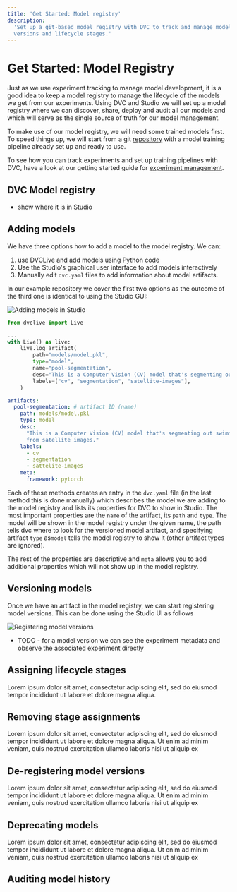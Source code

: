 ```yaml
---
title: 'Get Started: Model registry'
description:
  'Set up a git-based model registry with DVC to track and manage models, their
  versions and lifecycle stages.'
---
```


# Get Started: Model Registry

Just as we use experiment tracking to manage model development, it is a good
idea to keep a model registry to manage the lifecycle of the models we get from
our experiments. Using DVC and Studio we will set up a model registry where we
can discover, share, deploy and audit all our models and which will serve as the
single source of truth for our model management.

To make use of our model registry, we will need some trained models first. To
speed things up, we will start from a git
[repository](https://github.com/iterative/example-get-started-model-management)
with a model training pipeline already set up and ready to use.

To see how you can track experiments and set up training pipelines with DVC,
have a look at our getting started guide for
[experiment management](/doc/start/experiments).

## DVC Model registry

- show where it is in Studio

## Adding models

We have three options how to add a model to the model registry. We can:

1. use DVCLive and add models using Python code
1. Use the Studio's graphical user interface to add models interactively
1. Manually edit `dvc.yaml` files to add information about model artifacts.

In our example repository we cover the first two options as the outcome of the
third one is identical to using the Studio GUI:

<toggle>

<tab title="Studio">

![Adding models in Studio](/img/mr-add-model-placeholder.gif)

</tab>

<tab title="DVCLive">

```python
from dvclive import Live

...
with Live() as live:
    live.log_artifact(
        path="models/model.pkl",
        type="model",
        name="pool-segmentation",
        desc="This is a Computer Vision (CV) model that's segmenting out swimming pools from satellite images.",
        labels=["cv", "segmentation", "satellite-images"],
    )
```

</tab>

<tab title="Manual editing `dvc.yaml`">

```yaml
artifacts:
  pool-segmentation: # artifact ID (name)
    path: models/model.pkl
    type: model
    desc:
      "This is a Computer Vision (CV) model that's segmenting out swimming pools
      from satellite images."
    labels:
      - cv
      - segmentation
      - sattelite-images
    meta:
      framework: pytorch
```

</tab>

</toggle>

Each of these methods creates an entry in the `dvc.yaml` file (in the last
method this is done manually) which describes the model we are adding to the
model registry and lists its properties for DVC to show in Studio. The most
important properties are the `name` of the artifact, its `path` and `type`. The
model will be shown in the model registry under the given name, the path tells
dvc where to look for the versioned model artifact, and specifying artifact
`type` as`model` tells the model registry to show it (other artifact types are
ignored).

The rest of the properties are descriptive and `meta` allows you to add
additional properties which will not show up in the model registry.

## Versioning models

Once we have an artifact in the model registry, we can start registering model
versions. This can be done using the Studio UI as follows

![Registering model versions](/img/mr-register-model-version.gif)

- TODO - for a model version we can see the experiment metadata and observe the
  associated experiment directly

## Assigning lifecycle stages

Lorem ipsum dolor sit amet, consectetur adipiscing elit, sed do eiusmod tempor
incididunt ut labore et dolore magna aliqua.

## Removing stage assignments

Lorem ipsum dolor sit amet, consectetur adipiscing elit, sed do eiusmod tempor
incididunt ut labore et dolore magna aliqua. Ut enim ad minim veniam, quis
nostrud exercitation ullamco laboris nisi ut aliquip ex

## De-registering model versions

Lorem ipsum dolor sit amet, consectetur adipiscing elit, sed do eiusmod tempor
incididunt ut labore et dolore magna aliqua. Ut enim ad minim veniam, quis
nostrud exercitation ullamco laboris nisi ut aliquip ex

## Deprecating models

Lorem ipsum dolor sit amet, consectetur adipiscing elit, sed do eiusmod tempor
incididunt ut labore et dolore magna aliqua. Ut enim ad minim veniam, quis
nostrud exercitation ullamco laboris nisi ut aliquip ex

## Auditing model history
